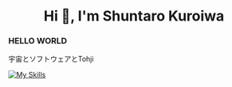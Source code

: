 <h1 align="center">Hi 👋, I'm Shuntaro Kuroiwa</h1>

<h3 align="left">HELLO WORLD</h3>
<p align="left">
宇宙とソフトウェアとTohji
</p>

[![My Skills](https://skillicons.dev/icons?i=python,js,html,css,react,rust)](https://skillicons.dev)

